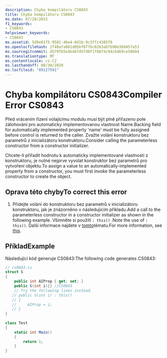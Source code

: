 ```yaml
---
description: Chyba kompilátoru CS0843
title: Chyba kompilátoru CS0843
ms.date: 07/20/2015
f1_keywords:
- CS0843
helpviewer_keywords:
- CS0843
ms.assetid: 5d9e01f5-9581-46e4-8d1b-9c3ffc438570
ms.openlocfilehash: 2f48afa081d05bf877bc8263abfb90e3b8457a53
ms.sourcegitcommit: d579fb5e4b46745fd0f1f8874c94c6469ce58604
ms.translationtype: MT
ms.contentlocale: cs-CZ
ms.lasthandoff: 08/30/2020
ms.locfileid: "89127591"
---
```

# <a name="compiler-error-cs0843"></a><span data-ttu-id="581b9-103">Chyba kompilátoru CS0843</span><span class="sxs-lookup"><span data-stu-id="581b9-103">Compiler Error CS0843</span></span>
<span data-ttu-id="581b9-104">Před vrácením řízení volajícímu modulu musí být plně přiřazeno pole zálohování pro automaticky implementovanou vlastnost Name.</span><span class="sxs-lookup"><span data-stu-id="581b9-104">Backing field for automatically implemented property 'name' must be fully assigned before control is returned to the caller.</span></span> <span data-ttu-id="581b9-105">Zvažte volání konstruktoru bez parametrů z inicializátoru konstruktoru.</span><span class="sxs-lookup"><span data-stu-id="581b9-105">Consider calling the parameterless constructor from a constructor initializer.</span></span>  
  
 <span data-ttu-id="581b9-106">Chcete-li přiřadit hodnotu k automaticky implementované vlastnosti z konstruktoru, je nutné nejprve vyvolat konstruktor bez parametrů pro vytvoření objektu.</span><span class="sxs-lookup"><span data-stu-id="581b9-106">To assign a value to an automatically-implemented property from a constructor, you must first invoke the parameterless constructor to create the object.</span></span>  
  
## <a name="to-correct-this-error"></a><span data-ttu-id="581b9-107">Oprava této chyby</span><span class="sxs-lookup"><span data-stu-id="581b9-107">To correct this error</span></span>  
  
1. <span data-ttu-id="581b9-108">Přidejte volání do konstruktoru bez parametrů v inicializátoru konstruktoru, jak je znázorněno v následujícím příkladu.</span><span class="sxs-lookup"><span data-stu-id="581b9-108">Add a call to the parameterless constructor in a constructor initializer as shown in the following example.</span></span> <span data-ttu-id="581b9-109">Všimněte si použití `: this()` .</span><span class="sxs-lookup"><span data-stu-id="581b9-109">Note the use of `: this()`.</span></span> <span data-ttu-id="581b9-110">Další informace najdete v [tomto](../keywords/this.md)tématu.</span><span class="sxs-lookup"><span data-stu-id="581b9-110">For more information, see [this](../keywords/this.md).</span></span>  
  
## <a name="example"></a><span data-ttu-id="581b9-111">Příklad</span><span class="sxs-lookup"><span data-stu-id="581b9-111">Example</span></span>  
 <span data-ttu-id="581b9-112">Následující kód generuje CS0843:</span><span class="sxs-lookup"><span data-stu-id="581b9-112">The following code generates CS0843:</span></span>  
  
```csharp  
// cs0843.cs  
struct S  
{  
    public int AIProp { get; set; }  
    public S(int i){} //CS0843  
    // Try the following lines instead.  
   // public S(int i) : this()  
   // {  
   //     AIProp = i;  
   // }  
}  
  
class Test  
{  
    static int Main()  
    {  
        return 1;  
    }  
}  
```
